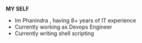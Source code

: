 **MY SELF**
* Im Phanindra , having 8+ years of IT experience
* Currently working as Devops Engineer
* Currently writing shell scripting